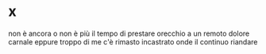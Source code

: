 # x

non è ancora
o non è più il tempo
di prestare orecchio
a un remoto dolore carnale
eppure
troppo di me c'è rimasto incastrato
onde il continuo riandare
